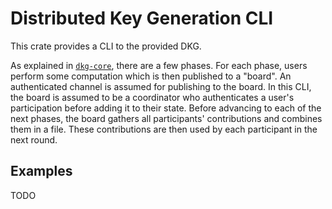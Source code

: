 # Distributed Key Generation CLI

This crate provides a CLI to the provided DKG. 

As explained in [`dkg-core`](../dkg-core), there are a few phases. For each phase, users perform some computation which is then published to a "board". An authenticated channel is assumed for publishing to the board. In this CLI, the board is assumed to be a coordinator who authenticates a user's participation before adding it to their state. Before advancing to each of the next phases, the board gathers all participants' contributions and combines them in a file. These contributions are then used by each participant in the next round.

## Examples

TODO
